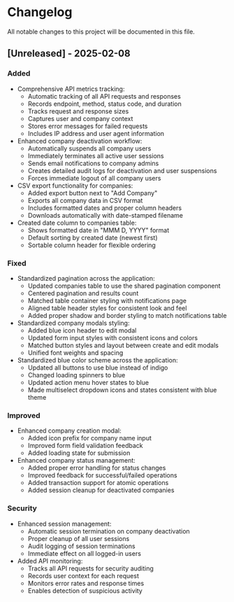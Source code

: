 # Changelog

All notable changes to this project will be documented in this file.

## [Unreleased] - 2025-02-08

### Added
- Comprehensive API metrics tracking:
  - Automatic tracking of all API requests and responses
  - Records endpoint, method, status code, and duration
  - Tracks request and response sizes
  - Captures user and company context
  - Stores error messages for failed requests
  - Includes IP address and user agent information
- Enhanced company deactivation workflow:
  - Automatically suspends all company users
  - Immediately terminates all active user sessions
  - Sends email notifications to company admins
  - Creates detailed audit logs for deactivation and user suspensions
  - Forces immediate logout of all company users
- CSV export functionality for companies:
  - Added export button next to "Add Company"
  - Exports all company data in CSV format
  - Includes formatted dates and proper column headers
  - Downloads automatically with date-stamped filename
- Created date column to companies table:
  - Shows formatted date in "MMM D, YYYY" format
  - Default sorting by created date (newest first)
  - Sortable column header for flexible ordering

### Fixed
- Standardized pagination across the application:
  - Updated companies table to use the shared pagination component
  - Centered pagination and results count
  - Matched table container styling with notifications page
  - Aligned table header styles for consistent look and feel
  - Added proper shadow and border styling to match notifications table
- Standardized company modals styling:
  - Added blue icon header to edit modal
  - Updated form input styles with consistent icons and colors
  - Matched button styles and layout between create and edit modals
  - Unified font weights and spacing
- Standardized blue color scheme across the application:
  - Updated all buttons to use blue instead of indigo
  - Changed loading spinners to blue
  - Updated action menu hover states to blue
  - Made multiselect dropdown icons and states consistent with blue theme

### Improved
- Enhanced company creation modal:
  - Added icon prefix for company name input
  - Improved form field validation feedback
  - Added loading state for submission
- Enhanced company status management:
  - Added proper error handling for status changes
  - Improved feedback for successful/failed operations
  - Added transaction support for atomic operations
  - Added session cleanup for deactivated companies

### Security
- Enhanced session management:
  - Automatic session termination on company deactivation
  - Proper cleanup of all user sessions
  - Audit logging of session terminations
  - Immediate effect on all logged-in users
- Added API monitoring:
  - Tracks all API requests for security auditing
  - Records user context for each request
  - Monitors error rates and response times
  - Enables detection of suspicious activity